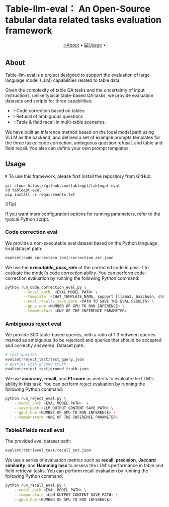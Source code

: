 # Table-llm-eval： An Open-Source tabular data related tasks evaluation framework

<p align="center">
    <a href="#-About">🔥About</a> •
    <a href="#-Usage">💻Usage</a> •
</p>

## About

</div>

Table-llm-eval is a project designed to support the evaluation of large language model (LLM) capabilities related to table data. 

Given the complexity of table QA tasks and the uncertainty of input instructions, unlike typical table-based QA tasks,  we provide evaluation datasets and scripts for three capabilities: 

- ✨Code correction based on tables 
- ✨Refusal of ambiguous questions
- ✨Table & field recall in multi-table scenarios.

We have built an inference method based on the local model path using VLLM as the backend, and defined a set of example prompts templates for the three tasks: code correction, ambiguous question refusal, and table and field recall. 	You also can define your own prompt templates. 

## Usage

</div>
</details>

⏬ To use this framework, please first install the repository from GitHub:

```shell
git clone https://github.com/tablegpt/tablegpt-eval
cd tablegpt-eval
pip install -r requirements.txt
```

</div>
</details>

[!Tip]

If you want more configuration options for running parameters, refer to the typical Python script.

### Code correction eval

We provide a non-executable eval dataset based on the Python language. Eval dataset path:

```python
evalset/code_correction_test/correction_set.json
```

We use the  ***executable_pass_rate***  of the corrected code in pass-1 to evaluate the model's code correction ability. You can perform code-correction evaluation by running the following Python command:

```bash
python run_code_correction_eval.py \
		--model_path  <EVAL MODEL PATH> \
		--template  <CHAT_TEMPLATE_NAME, support [llama3, baichuan, chatglm, None], default None> \
    	--eval_results_save_path <PATH TO SAVE THE EVAL RESULTS> \
        --gpus_num <NUMBER OF GPU TO RUN INFERENCE> \
        --temperature <ONE OF THE INFERENCE PARAMETER>
```

### Ambiguous reject eval

We provide 300 table-based queries, with a ratio of 1:3 between queries marked as ambiguous (to be rejected) and queries that should be accepted and correctly answered. Dataset path:

```python
# test queries
evalset/reject_test/test_query.json
# queries with ground truth
evalset/reject_test/ground_truth.json
```

We use **accuracy**, **recall**, and **F1 score** as metrics to evaluate the LLM's ability in this task. You can perform reject evaluation by  running the following Python command:

```bash
python run_reject_eval.py \
    --model_path <EVAL MODEL PATH>  \
    --save_path <LLM OUTPUT CONTENT SAVE PATH> \
    --gpus_num <NUMBER OF GPU TO RUN INFERENCE> \
    --temperature <ONE OF THE INFERENCE PARAMETER>
```

### Table&Fields recall eval

The provided eval dataset path:

```python
evalset/retrieval_test/recall_set.json
```

We use a series of evaluation metrics such as **recall**, **precision**, **Jaccard similarity**, and **Hamming loss** to assess the LLM's performance in table and field retrieval tasks.  You can perform recall evaluation by  running the following Python command:

```bash
python run_recall_eval.py \
    --model_path <EVAL MODEL PATH> \
    --temperature <LLM OUTPUT CONTENT SAVE PATH> \
    --gpus_num <NUMBER OF GPU TO RUN INFERENCE> 
```







## 
